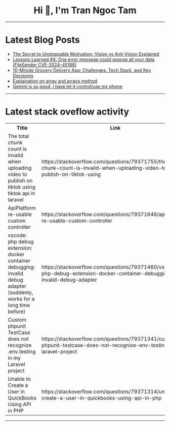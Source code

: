 <h1 align="center">Hi 👋, I'm Tran Ngoc Tam</h1>

---

# Latest Blog Posts 
<!-- BLOG-POST-LIST:START -->
- [The Secret to Unstoppable Motivation: Vision vs Anti-Vision Explained](https://dev.to/tyagi_data_wizard/the-secret-to-unstoppable-motivation-vision-vs-anti-vision-explained-1cld)
- [Lessons Learned #4: One error message could expose all your data &lpar;FileSender CVE-2024–45186&rpar;](https://dev.to/mohamed_aboelkheir/lessons-learned-4-one-error-message-could-expose-all-your-data-filesender-cve-2024-45186-11pf)
- [10-Minute Grocery Delivery App: Challenges, Tech Stack, and Key Decisions](https://dev.to/divyanshulohani/10-minute-grocery-delivery-app-challenges-tech-stack-and-key-decisions-3ch1)
- [Explaination on array and arrays method](https://dev.to/abdulsemiu_wasilat_711255/explaination-on-array-and-arrays-method-58ng)
- [Gemini is so good, I have let it control/use my phone](https://dev.to/mkagenius/gemini-is-so-good-i-have-let-it-controluse-my-phone-4mf6)
<!-- BLOG-POST-LIST:END -->

---

# Latest stack oveflow activity
<table>
  <tr><th>Title</th><th>Link</th></tr>
  <!-- STACKOVERFLOW:START --><tr><td>The total chunk count is invalid when uploading video to publish on tiktok using tiktok api in laravel</td><td>https://stackoverflow.com/questions/79371755/the-total-chunk-count-is-invalid-when-uploading-video-to-publish-on-tiktok-using</td></tr><tr><td>ApiPlatform re-usable custom controller</td><td>https://stackoverflow.com/questions/79371648/apiplatform-re-usable-custom-controller</td></tr><tr><td>vscode: php debug extension: docker container debugging: invalid debug adapter &lpar;suddenly, works for a long time before&rpar;</td><td>https://stackoverflow.com/questions/79371460/vscode-php-debug-extension-docker-container-debugging-invalid-debug-adapter</td></tr><tr><td>Custom phpunit TestCase does not recognize .env.testing in my Laravel project</td><td>https://stackoverflow.com/questions/79371341/custom-phpunit-testcase-does-not-recognize-env-testing-in-my-laravel-project</td></tr><tr><td>Unable to Create a User in QuickBooks Using API in PHP</td><td>https://stackoverflow.com/questions/79371314/unable-to-create-a-user-in-quickbooks-using-api-in-php</td></tr><!-- STACKOVERFLOW:END -->
</table>

---


